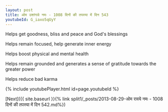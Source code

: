 ```yaml
---
layout: post
title: ओम उशांगावे नमः - 1008 दिनों की तपस्या में दिन 543
youtubeId: G_iaxo5qUyY
---
```

 
 
Helps get goodness, bliss and peace and God's blessings
 
Helps remain focused, help generate inner energy 
 
Helps boost physical and mental health 
 
Helps remain grounded and generates a sense of gratitude towards the greater power 
 
Helps reduce bad karma
 
 
 
 


{% include youtubePlayer.html id=page.youtubeId %}
 
[Next]({{ site.baseurl }}{% link  split1/_posts/2013-08-29-ओम रावये नमः - 1008 दिनों की तपस्या में दिन 542.md%})
 
